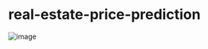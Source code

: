 # real-estate-price-prediction
![image](https://github.com/sajidshaik11017/real-estate-price-prediction/assets/111382092/db6081f9-15b3-4811-adea-b0c6c4ec5aa3)
